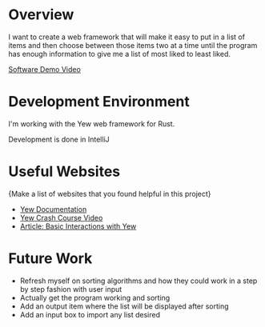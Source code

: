 # Overview

I want to create a web framework that will make it easy to put in a list of items and then choose between those items two at a time until the program has enough information to give me a list of most liked to least liked.

[Software Demo Video](https://youtu.be/5aRP2ZKbaBw)

# Development Environment

I'm working with the Yew web framework for Rust.

Development is done in IntelliJ

# Useful Websites

{Make a list of websites that you found helpful in this project}
* [Yew Documentation](https://yew.rs/)
* [Yew Crash Course Video](https://www.youtube.com/watch?v=lmLiMozWNGA)
* [Article: Basic Interactions with Yew](https://dev.to/fllstck/basic-interactions-with-yew-3pa3)

# Future Work

* Refresh myself on sorting algorithms and how they could work in a step by step fashion with user input
* Actually get the program working and sorting
* Add an output item where the list will be displayed after sorting
* Add an input box to import any list desired